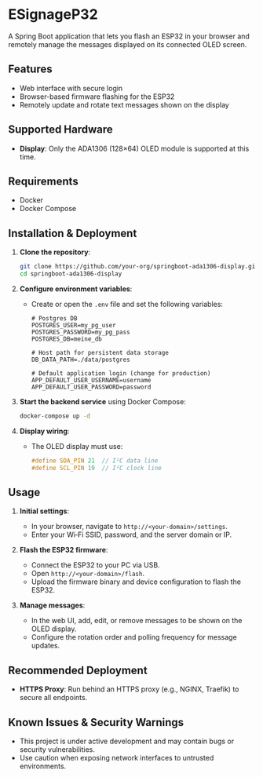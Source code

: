# ESignageP32

A Spring Boot application that lets you flash an ESP32 in your browser and remotely manage the messages displayed on its connected OLED screen.

## Features

* Web interface with secure login
* Browser-based firmware flashing for the ESP32
* Remotely update and rotate text messages shown on the display

## Supported Hardware

* **Display**: Only the ADA1306 (128×64) OLED module is supported at this time.

## Requirements

* Docker
* Docker Compose

## Installation & Deployment

1. **Clone the repository**:

   ```bash
   git clone https://github.com/your-org/springboot-ada1306-display.git
   cd springboot-ada1306-display
   ```
2. **Configure environment variables**:

    * Create or open the `.env` file and set the following variables:

      ```dotenv
      # Postgres DB
      POSTGRES_USER=my_pg_user
      POSTGRES_PASSWORD=my_pg_pass
      POSTGRES_DB=meine_db
 
      # Host path for persistent data storage
      DB_DATA_PATH=./data/postgres
 
      # Default application login (change for production)
      APP_DEFAULT_USER_USERNAME=username
      APP_DEFAULT_USER_PASSWORD=password
      ```
3. **Start the backend service** using Docker Compose:

   ```bash
   docker-compose up -d
   ```
4. **Display wiring**:

    * The OLED display must use:

      ```c
      #define SDA_PIN 21  // I²C data line
      #define SCL_PIN 19  // I²C clock line
      ```

## Usage

1. **Initial settings**:

    * In your browser, navigate to `http://<your-domain>/settings`.
    * Enter your Wi‑Fi SSID, password, and the server domain or IP.
2. **Flash the ESP32 firmware**:

    * Connect the ESP32 to your PC via USB.
    * Open `http://<your-domain>/flash`.
    * Upload the firmware binary and device configuration to flash the ESP32.
3. **Manage messages**:

    * In the web UI, add, edit, or remove messages to be shown on the OLED display.
    * Configure the rotation order and polling frequency for message updates.

## Recommended Deployment

* **HTTPS Proxy**: Run behind an HTTPS proxy (e.g., NGINX, Traefik) to secure all endpoints.

## Known Issues & Security Warnings

* This project is under active development and may contain bugs or security vulnerabilities.
* Use caution when exposing network interfaces to untrusted environments.

